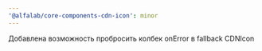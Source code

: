 ```yaml
---
'@alfalab/core-components-cdn-icon': minor
---
```


Добавлена возможность пробросить колбек onError в fallback CDNIcon
